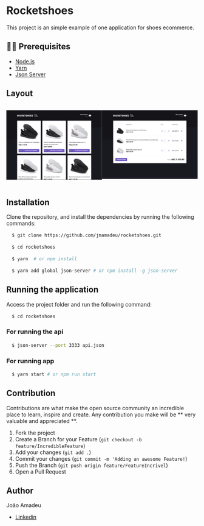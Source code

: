 # Rocketshoes

This project is an simple example of one application for shoes ecommerce.

## ✋🏻 Prerequisites

- [Node.js](https://nodejs.org/en/)
- [Yarn](https://yarnpkg.com/pt-BR/docs/install)
- [Json Server](https://github.com/typicode/json-server)

## Layout

<div style="display: flex; justify-content:space-between;">
<p style="text-align: center">
  <img src="./.github/img1.PNG">
<p>
<p style="text-align: center">
  <img src="./.github/img2.PNG">
<p>
</div>

## Installation

Clone the repository, and install the dependencies by running the following commands:

```sh
  $ git clone https://github.com/jmamadeu/rocketshoes.git
```

```sh
  $ cd rocketshoes
```

```sh
  $ yarn  # or npm install
```

```sh
  $ yarn add global json-server # or npm install -g json-server
```

## Running the application

Access the project folder and run the following command:

```sh
  $ cd rocketshoes
```

### For running the api

```sh
  $ json-server --port 3333 api.json
```

### For running app

```sh
  $ yarn start # or npm run start
```

## Contribution

Contributions are what make the open source community an incredible place to learn, inspire and create. Any contribution you make will be ** very valuable and appreciated **.

1. Fork the project
2. Create a Branch for your Feature (`git checkout -b feature/IncredibleFeature`)
3. Add your changes (`git add .`)
4. Commit your changes (`git commit -m 'Adding an awesome Feature!`)
5. Push the Branch (`git push origin feature/FeatureIncrivel`)
6. Open a Pull Request

## Author

João Amadeu

- [Linkedin](https://www.linkedin.com/in/jo%C3%A3o-amadeu-8812291a5/)
